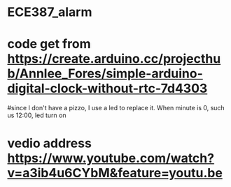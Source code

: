 # ECE387_alarm
# code get from https://create.arduino.cc/projecthub/Annlee_Fores/simple-arduino-digital-clock-without-rtc-7d4303
#since I don't have a pizzo, I use a led to replace it. When minute is 0, such us 12:00, led turn on
# vedio address https://www.youtube.com/watch?v=a3ib4u6CYbM&feature=youtu.be
